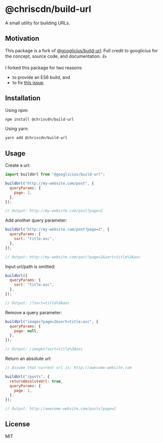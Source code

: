 # @chriscdn/build-url

A small utility for building URLs.

## Motivation

This package is a fork of [@googlicius/build-url](https://github.com/googlicius/build-url). Full credit to googlicius for the concept, source code, and documentation. 👍

I forked this package for two reasons:

- to provide an ES6 build, and
- to fix [this issue](https://github.com/googlicius/build-url/issues/3).

## Installation

Using npm:

```bash
npm install @chriscdn/build-url
```

Using yarn:

```bash
yarn add @chriscdn/build-url
```

## Usage

Create a url:

```js
import buildUrl from "@googlicius/build-url";

buildUrl("http://my-website.com/post", {
  queryParams: {
    page: 2,
  },
});

// Output: http://my-website.com/post?page=2
```

Add another query parameter:

```js
buildUrl("http://my-website.com/post?page=2", {
  queryParams: {
    sort: "title:asc",
  },
});

// Output: http://my-website.com/post?page=2&sort=title%3Aasc
```

Input url/path is omitted:

```js
buildUrl({
  queryParams: {
    sort: "title:asc",
  },
});

// Output: /?sort=title%3Aasc
```

Remove a query parameter:

```js
buildUrl("images?page=2&sort=title:asc", {
  queryParams: {
    page: null,
  },
});

// Output: /images?sort=title%3Aasc
```

Return an absolute url:

```js
// Assume that current url is: http://awesome-website.com

buildUrl("/posts", {
  returnAbsoluteUrl: true,
  queryParams: {
    page: 2,
  },
});

// Output: http://awesome-website.com/posts?page=2
```

## License

MIT
